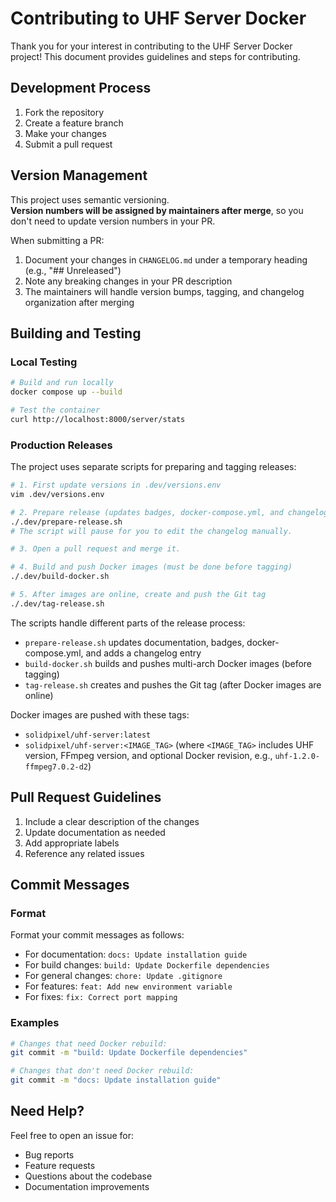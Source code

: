 # Contributing to UHF Server Docker

Thank you for your interest in contributing to the UHF Server Docker project! This document provides guidelines and steps for contributing.

## Development Process

1. Fork the repository
2. Create a feature branch
3. Make your changes
4. Submit a pull request

## Version Management

This project uses semantic versioning.  
**Version numbers will be assigned by maintainers after merge**, so you don't need to update version numbers in your PR.

When submitting a PR:
1. Document your changes in `CHANGELOG.md` under a temporary heading (e.g., "## Unreleased")
2. Note any breaking changes in your PR description
3. The maintainers will handle version bumps, tagging, and changelog organization after merging

## Building and Testing

### Local Testing
```bash
# Build and run locally
docker compose up --build

# Test the container
curl http://localhost:8000/server/stats
```

### Production Releases

The project uses separate scripts for preparing and tagging releases:

```bash
# 1. First update versions in .dev/versions.env
vim .dev/versions.env

# 2. Prepare release (updates badges, docker-compose.yml, and changelog)
./.dev/prepare-release.sh
# The script will pause for you to edit the changelog manually.

# 3. Open a pull request and merge it.

# 4. Build and push Docker images (must be done before tagging)
./.dev/build-docker.sh

# 5. After images are online, create and push the Git tag
./.dev/tag-release.sh
```

The scripts handle different parts of the release process:
- `prepare-release.sh` updates documentation, badges, docker-compose.yml, and adds a changelog entry
- `build-docker.sh` builds and pushes multi-arch Docker images (before tagging)
- `tag-release.sh` creates and pushes the Git tag (after Docker images are online)

Docker images are pushed with these tags:
- `solidpixel/uhf-server:latest`
- `solidpixel/uhf-server:<IMAGE_TAG>` (where `<IMAGE_TAG>` includes UHF version, FFmpeg version, and optional Docker revision, e.g., `uhf-1.2.0-ffmpeg7.0.2-d2`)

## Pull Request Guidelines

1. Include a clear description of the changes
2. Update documentation as needed
3. Add appropriate labels
4. Reference any related issues

## Commit Messages

### Format
Format your commit messages as follows:
- For documentation: `docs: Update installation guide`
- For build changes: `build: Update Dockerfile dependencies`
- For general changes: `chore: Update .gitignore`
- For features: `feat: Add new environment variable`
- For fixes: `fix: Correct port mapping`

### Examples
```bash
# Changes that need Docker rebuild:
git commit -m "build: Update Dockerfile dependencies"

# Changes that don't need Docker rebuild:
git commit -m "docs: Update installation guide"
```

## Need Help?

Feel free to open an issue for:
- Bug reports
- Feature requests
- Questions about the codebase
- Documentation improvements
